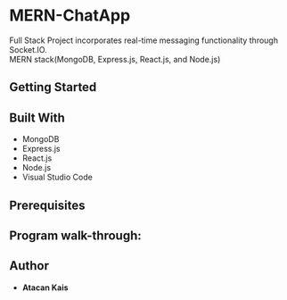# MERN-ChatApp

Full Stack Project incorporates real-time messaging functionality through Socket.IO.<br />
MERN stack(MongoDB, Express.js, React.js, and Node.js)

## Getting Started

## Built With

- MongoDB
- Express.js
- React.js
- Node.js
- Visual Studio Code

## Prerequisites

## Program walk-through:

## Author

- **Atacan Kais**
